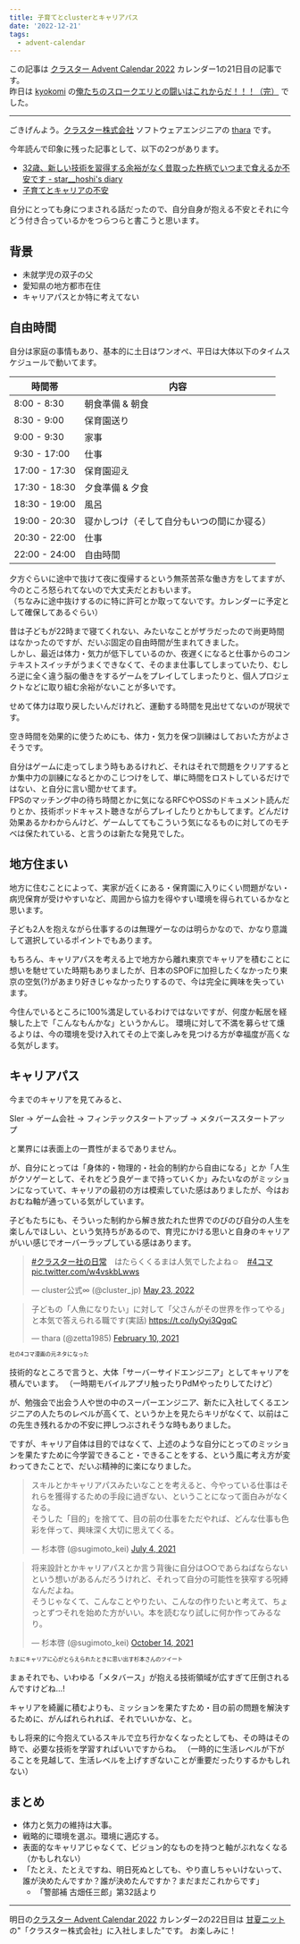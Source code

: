 ```yaml
---
title: 子育てとclusterとキャリアパス
date: '2022-12-21'
tags:
  - advent-calendar
---
```


この記事は [クラスター Advent Calendar 2022](https://qiita.com/advent-calendar/2022/cluster) カレンダー1の21日目の記事です。   
昨日は [kyokomi](https://twitter.com/k_yokomi) の[俺たちのスロークエリとの闘いはこれからだ！！！（完）](https://note.kyokomi.dev/post/cluster_advent_slowquery_2022/) でした。

---

ごきげんよう。[クラスター株式会社](https://corp.cluster.mu/) ソフトウェアエンジニアの [thara](https://github.com/thara) です。

今年読んで印象に残った記事として、以下の2つがあります。

- [32歳、新しい技術を習得する余裕がなく昔取った杵柄でいつまで食えるか不安です - star__hoshi's diary](https://starhoshi.hatenablog.com/entry/2022/10/18/162433)
- [子育てとキャリアの不安](https://corocn.dev/posts/149)

自分にとっても身につまされる話だったので、自分自身が抱える不安とそれに今どう付き合っているかをつらつらと書こうと思います。

## 背景

- 未就学児の双子の父
- 愛知県の地方都市在住
- キャリアパスとか特に考えてない

## 自由時間

自分は家庭の事情もあり、基本的に土日はワンオペ、平日は大体以下のタイムスケジュールで動いてます。

| 時間帯   | 内容   |
| ------- | ----- |
| 8:00 - 8:30 | 朝食準備 & 朝食 |
| 8:30 - 9:00 | 保育園送り |
| 9:00 - 9:30 | 家事 |
| 9:30 - 17:00 | 仕事 |
| 17:00 - 17:30 | 保育園迎え |
| 17:30 - 18:30 | 夕食準備 & 夕食 |
| 18:30 - 19:00 | 風呂 |
| 19:00 - 20:30 | 寝かしつけ（そして自分もいつの間にか寝る） |
| 20:30 - 22:00 | 仕事 |
| 22:00 - 24:00 | 自由時間 |


夕方ぐらいに途中で抜けて夜に復帰するという無茶苦茶な働き方をしてますが、今のところ怒られてないので大丈夫だとおもいます。   
（ちなみに途中抜けするのに特に許可とか取ってないです。カレンダーに予定として確保してあるぐらい）

昔は子どもが22時まで寝てくれない、みたいなことがザラだったので尚更時間はなかったのですが、だいぶ固定の自由時間が生まれてきました。   
しかし、最近は体力・気力が低下しているのか、夜遅くになると仕事からのコンテキストスイッチがうまくできなくて、そのまま仕事してしまっていたり、むしろ逆に全く違う脳の働きをするゲームをプレイしてしまったりと、個人プロジェクトなどに取り組む余裕がないことが多いです。

せめて体力は取り戻したいんだけれど、運動する時間を見出せてないのが現状です。

空き時間を効果的に使うためにも、体力・気力を保つ訓練はしておいた方がよさそうです。

自分はゲームに走ってしまう時もあるけれど、それはそれで問題をクリアするとか集中力の訓練になるとかのこじつけをして、単に時間をロストしているだけではない、と自分に言い聞かせてます。   
FPSのマッチング中の待ち時間とかに気になるRFCやOSSのドキュメント読んだりとか、技術ポッドキャスト聴きながらプレイしたりとかもしてます。どんだけ効果あるかわからんけど、ゲームしててもこういう気になるものに対してのモチベは保たれている、と言うのは新たな発見でした。

## 地方住まい

地方に住むことによって、実家が近くにある・保育園に入りにくい問題がない・病児保育が受けやすいなど、周囲から協力を得やすい環境を得られているかなと思います。   

子ども2人を抱えながら仕事するのは無理ゲーなのは明らかなので、かなり意識して選択しているポイントでもあります。

もちろん、キャリアパスを考える上で地方から離れ東京でキャリアを積むことに想いを馳せていた時期もありましたが、日本のSPOFに加担したくなかったり東京の空気(?)があまり好きじゃなかったりするので、今は完全に興味を失っています。

今住んでいるところに100%満足しているわけではないですが、何度か転居を経験した上で「こんなもんかな」というかんじ。
環境に対して不満を募らせて燻るよりは、今の環境を受け入れてその上で楽しみを見つける方が幸福度が高くなる気がします。

## キャリアパス

今までのキャリアを見てみると、

SIer -> ゲーム会社 -> フィンテックスタートアップ -> メタバーススタートアップ

と業界には表面上の一貫性がまるでありません。

が、自分にとっては「身体的・物理的・社会的制約から自由になる」とか「人生がクソゲーとして、それをどう良ゲーまで持っていくか」みたいなのがミッションになっていて、キャリアの最初の方は模索していた感はありましたが、今はおおむね軸が通っている気がしています。

子どもたちにも、そういった制約から解き放たれた世界でのびのび自分の人生を楽しんでほしい、という気持ちがあるので、育児にかける思いと自身のキャリアがいい感じでオーバーラップしている感はあります。

<blockquote class="twitter-tweet"><p lang="ja" dir="ltr"><a href="https://twitter.com/hashtag/%E3%82%AF%E3%83%A9%E3%82%B9%E3%82%BF%E3%83%BC%E7%A4%BE%E3%81%AE%E6%97%A5%E5%B8%B8?src=hash&amp;ref_src=twsrc%5Etfw">#クラスター社の日常</a>　はたらくくるまは人気でしたよね☺️　<a href="https://twitter.com/hashtag/4%E3%82%B3%E3%83%9E?src=hash&amp;ref_src=twsrc%5Etfw">#4コマ</a> <a href="https://t.co/w4vskbLwws">pic.twitter.com/w4vskbLwws</a></p>&mdash; cluster公式∞ (@cluster_jp) <a href="https://twitter.com/cluster_jp/status/1528571430497034240?ref_src=twsrc%5Etfw">May 23, 2022</a></blockquote> <script async src="https://platform.twitter.com/widgets.js" charset="utf-8"></script>

<blockquote class="twitter-tweet"><p lang="ja" dir="ltr">子どもの「人魚になりたい」に対して「父さんがその世界を作ってやる」と本気で答えられる職です(実話) <a href="https://t.co/IyOyi3QgqC">https://t.co/IyOyi3QgqC</a></p>&mdash; thara (@zetta1985) <a href="https://twitter.com/zetta1985/status/1359393281973473286?ref_src=twsrc%5Etfw">February 10, 2021</a></blockquote> <script async src="https://platform.twitter.com/widgets.js" charset="utf-8"></script>

<sub><sup>社の4コマ漫画の元ネタになった</sup></sub>

技術的なところで言うと、大体「サーバーサイドエンジニア」としてキャリアを積んでいます。
（一時期モバイルアプリ触ったりPdMやったりしてたけど）

が、勉強会で出会う人や世の中のスーパーエンジニア、新たに入社してくるエンジニアの人たちのレベルが高くて、というか上を見たらキリがなくて、以前はこの先生き残れるかの不安に押しつぶされそうな時もありました。

ですが、キャリア自体は目的ではなくて、上述のような自分にとってのミッションを果たすために今学習できること・できることをする、という風に考え方が変わってきたことで、だいぶ精神的に楽になりました。

<blockquote class="twitter-tweet"><p lang="ja" dir="ltr">スキルとかキャリアパスみたいなことを考えると、今やっている仕事はそれらを獲得するための手段に過ぎない、ということになって面白みがなくなる。<br>そうした「目的」を捨てて、目の前の仕事をただやれば、どんな仕事も色彩を伴って、興味深く大切に思えてくる。</p>&mdash; 杉本啓 (@sugimoto_kei) <a href="https://twitter.com/sugimoto_kei/status/1411477206656708612?ref_src=twsrc%5Etfw">July 4, 2021</a></blockquote> <script async src="https://platform.twitter.com/widgets.js" charset="utf-8"></script>

<blockquote class="twitter-tweet"><p lang="ja" dir="ltr">将来設計とかキャリアパスとか言う背後に自分は○○であらねばならないという想いがあるんだろうけれど、それって自分の可能性を狭窄する呪縛なんだよね。<br>そうじゃなくて、こんなことやりたい、こんなの作りたいと考えて、ちょっとずつそれを始めた方がいい。本を読むなり試しに何か作ってみるなり。</p>&mdash; 杉本啓 (@sugimoto_kei) <a href="https://twitter.com/sugimoto_kei/status/1448605770916909056?ref_src=twsrc%5Etfw">October 14, 2021</a></blockquote> <script async src="https://platform.twitter.com/widgets.js" charset="utf-8"></script>

<sub><sup>たまにキャリアに心がとらえられたときに思い出す杉本さんのツイート</sup></sub>

まぁそれでも、いわゆる「メタバース」が抱える技術領域が広すぎて圧倒されるんですけどね...!

キャリアを綺麗に積むよりも、ミッションを果たすため・目の前の問題を解決するために、がんばれられれば、それでいいかな、と。

もし将来的に今抱えているスキルで立ち行かなくなったとしても、その時はその時で、必要な技術を学習すればいいですからね。
（一時的に生活レベルが下がることを見越して、生活レベルを上げすぎないことが重要だったりするかもしれない）

## まとめ

- 体力と気力の維持は大事。
- 戦略的に環境を選ぶ。環境に適応する。
- 表面的なキャリアじゃなくて、ビジョン的なものを持つと軸がぶれなくなる（かもしれない）
- 「たとえ、たとえですね、明日死ぬとしても、やり直しちゃいけないって、誰が決めたんですか？誰が決めたんですか？まだまだこれからです」 
   - 「警部補 古畑任三郎」第32話より

---

明日の[クラスター Advent Calendar 2022](https://qiita.com/advent-calendar/2022/cluster) カレンダー2の22日目は [甘夏ニット](https://twitter.com/baku_dreameater) の"「クラスター株式会社」に入社しました"です。
お楽しみに！
